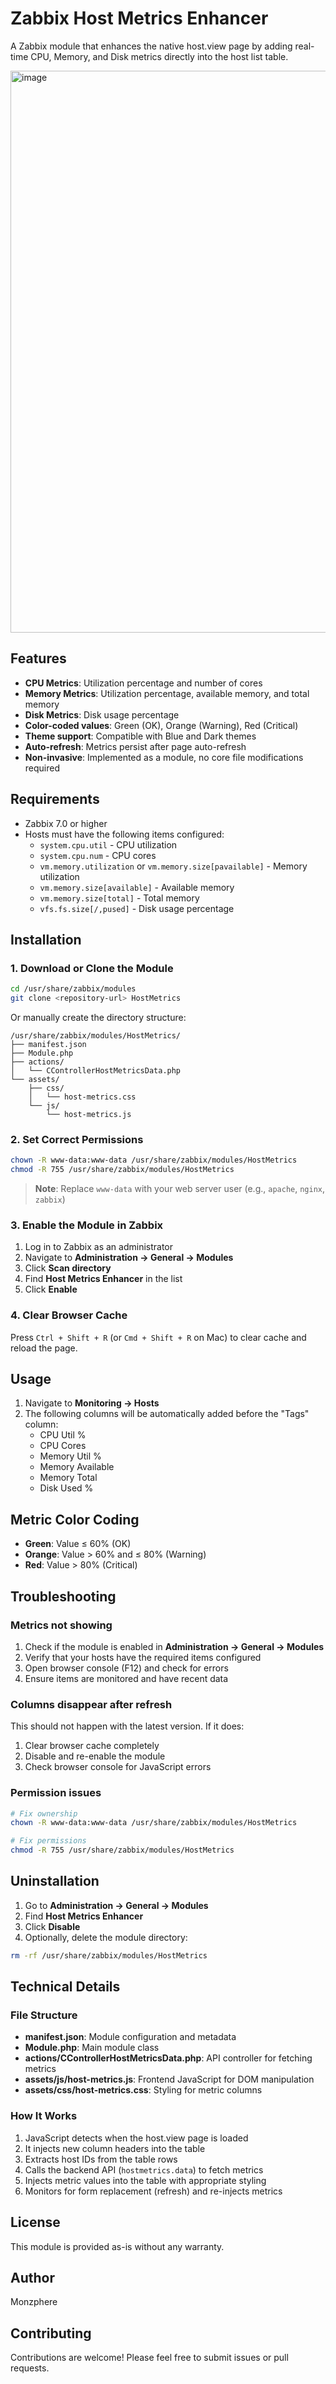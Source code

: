 # Zabbix Host Metrics Enhancer

A Zabbix module that enhances the native host.view page by adding real-time CPU, Memory, and Disk metrics directly into the host list table.

<img width="1903" height="899" alt="image" src="https://github.com/user-attachments/assets/8bfcfed7-2262-4402-b530-5f96697ced55" />


## Features

- **CPU Metrics**: Utilization percentage and number of cores
- **Memory Metrics**: Utilization percentage, available memory, and total memory
- **Disk Metrics**: Disk usage percentage
- **Color-coded values**: Green (OK), Orange (Warning), Red (Critical)
- **Theme support**: Compatible with Blue and Dark themes
- **Auto-refresh**: Metrics persist after page auto-refresh
- **Non-invasive**: Implemented as a module, no core file modifications required

## Requirements

- Zabbix 7.0 or higher
- Hosts must have the following items configured:
  - `system.cpu.util` - CPU utilization
  - `system.cpu.num` - CPU cores
  - `vm.memory.utilization` or `vm.memory.size[pavailable]` - Memory utilization
  - `vm.memory.size[available]` - Available memory
  - `vm.memory.size[total]` - Total memory
  - `vfs.fs.size[/,pused]` - Disk usage percentage

## Installation

### 1. Download or Clone the Module

```bash
cd /usr/share/zabbix/modules
git clone <repository-url> HostMetrics
```

Or manually create the directory structure:

```
/usr/share/zabbix/modules/HostMetrics/
├── manifest.json
├── Module.php
├── actions/
│   └── CControllerHostMetricsData.php
└── assets/
    ├── css/
    │   └── host-metrics.css
    └── js/
        └── host-metrics.js
```

### 2. Set Correct Permissions

```bash
chown -R www-data:www-data /usr/share/zabbix/modules/HostMetrics
chmod -R 755 /usr/share/zabbix/modules/HostMetrics
```

> **Note**: Replace `www-data` with your web server user (e.g., `apache`, `nginx`, `zabbix`)

### 3. Enable the Module in Zabbix

1. Log in to Zabbix as an administrator
2. Navigate to **Administration → General → Modules**
3. Click **Scan directory**
4. Find **Host Metrics Enhancer** in the list
5. Click **Enable**

### 4. Clear Browser Cache

Press `Ctrl + Shift + R` (or `Cmd + Shift + R` on Mac) to clear cache and reload the page.

## Usage

1. Navigate to **Monitoring → Hosts**
2. The following columns will be automatically added before the "Tags" column:
   - CPU Util %
   - CPU Cores
   - Memory Util %
   - Memory Available
   - Memory Total
   - Disk Used %

## Metric Color Coding

- **Green**: Value ≤ 60% (OK)
- **Orange**: Value > 60% and ≤ 80% (Warning)
- **Red**: Value > 80% (Critical)

## Troubleshooting

### Metrics not showing

1. Check if the module is enabled in **Administration → General → Modules**
2. Verify that your hosts have the required items configured
3. Open browser console (F12) and check for errors
4. Ensure items are monitored and have recent data

### Columns disappear after refresh

This should not happen with the latest version. If it does:
1. Clear browser cache completely
2. Disable and re-enable the module
3. Check browser console for JavaScript errors

### Permission issues

```bash
# Fix ownership
chown -R www-data:www-data /usr/share/zabbix/modules/HostMetrics

# Fix permissions
chmod -R 755 /usr/share/zabbix/modules/HostMetrics
```

## Uninstallation

1. Go to **Administration → General → Modules**
2. Find **Host Metrics Enhancer**
3. Click **Disable**
4. Optionally, delete the module directory:
```bash
rm -rf /usr/share/zabbix/modules/HostMetrics
```

## Technical Details

### File Structure

- **manifest.json**: Module configuration and metadata
- **Module.php**: Main module class
- **actions/CControllerHostMetricsData.php**: API controller for fetching metrics
- **assets/js/host-metrics.js**: Frontend JavaScript for DOM manipulation
- **assets/css/host-metrics.css**: Styling for metric columns

### How It Works

1. JavaScript detects when the host.view page is loaded
2. It injects new column headers into the table
3. Extracts host IDs from the table rows
4. Calls the backend API (`hostmetrics.data`) to fetch metrics
5. Injects metric values into the table with appropriate styling
6. Monitors for form replacement (refresh) and re-injects metrics

## License

This module is provided as-is without any warranty.

## Author

Monzphere

## Contributing

Contributions are welcome! Please feel free to submit issues or pull requests.
